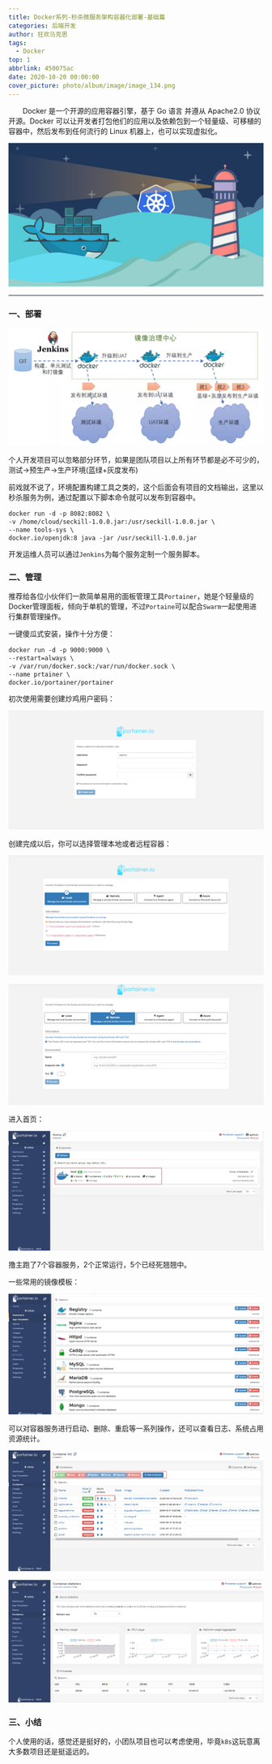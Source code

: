 ```yaml
---
title: Docker系列-秒杀微服务架构容器化部署-基础篇
categories: 后端开发
author: 狂欢马克思
tags:
  - Docker
top: 1
abbrlink: 450075ac
date: 2020-10-20 00:00:00
cover_picture: photo/album/image/image_134.png
---
```


&emsp;&emsp;Docker 是一个开源的应用容器引擎，基于 Go 语言 并遵从 Apache2.0 协议开源。Docker 可以让开发者打包他们的应用以及依赖包到一个轻量级、可移植的容器中，然后发布到任何流行的 Linux 机器上，也可以实现虚拟化。

<!-- more -->

![Database](/photo/album/image/image_135.png "后端开发系列-常用的分库分表中间件-基础篇")

---

### 一、部署

![输入图片说明](/photo/album/image/image_143.png "屏幕截图.png")

个人开发项目可以忽略部分环节，如果是团队项目以上所有环节都是必不可少的，测试->预生产->生产环境(蓝绿+灰度发布)

前戏就不说了，环境配置构建工具之类的，这个后面会有项目的文档输出，这里以秒杀服务为例，通过配置以下脚本命令就可以发布到容器中。

```
docker run -d -p 8082:8082 \
-v /home/cloud/seckill-1.0.0.jar:/usr/seckill-1.0.0.jar \
--name tools-sys \
docker.io/openjdk:8 java -jar /usr/seckill-1.0.0.jar
```

开发运维人员可以通过`Jenkins`为每个服务定制一个服务脚本。

### 二、管理

推荐给各位小伙伴们一款简单易用的面板管理工具`Portainer`，她是个轻量级的Docker管理面板，倾向于单机的管理，不过`Portaine`可以配合`Swarm`一起使用进行集群管理操作。

一键傻瓜式安装，操作十分方便：

```
docker run -d -p 9000:9000 \
--restart=always \
-v /var/run/docker.sock:/var/run/docker.sock \
--name prtainer \
docker.io/portainer/portainer
```

初次使用需要创建炒鸡用户密码：

![](/photo/album/image/image_136.png)

创建完成以后，你可以选择管理本地或者远程容器：

![](/photo/album/image/image_137.png)

![](/photo/album/image/image_138.png)

进入首页：

![](/photo/album/image/image_139.png)

撸主跑了7个容器服务，2个正常运行，5个已经死翘翘中。

一些常用的镜像模板：

![](/photo/album/image/image_140.png)

可以对容器服务进行启动、删除、重启等一系列操作，还可以查看日志、系统占用资源统计。

![](/photo/album/image/image_141.png)

![](/photo/album/image/image_142.png)


### 三、小结

个人使用的话，感觉还是挺好的，小团队项目也可以考虑使用，毕竟`k8s`这玩意离大多数项目还是挺遥远的。